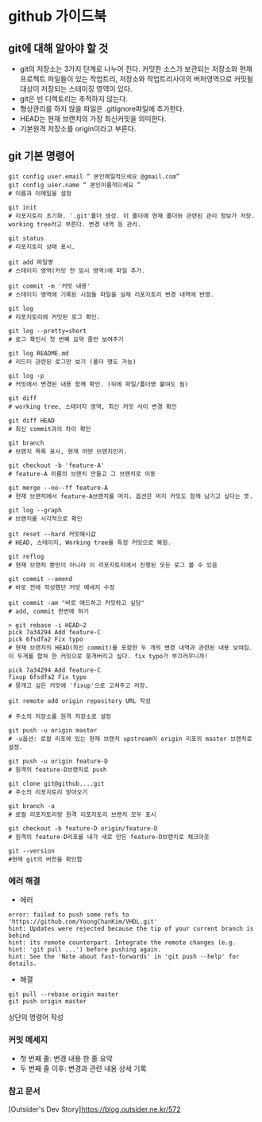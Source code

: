 github 가이드북
==============
## git에 대해 알아야 할 것
- git의 저장소는 3가지 단계로 나누어 진다. 커밋한 소스가 보관되는 저장소와 현재 프로젝트 파일들이 있는 작업트리, 저장소와 작업트리사이의 버퍼영역으로 커밋될 대상이 저장되는 스테이징 영역이 있다.
- git은 빈 디렉토리는 추적하지 않는다.
- 형상관리를 하지 않을 파일은 .gitignore파일에 추가한다.
- HEAD는 현재 브랜치의 가장 최신커밋을 의미한다.
- 기본원격 저장소를 origin이라고 부른다.

## git 기본 명령어

```shell
git config user.email “ 본인메일적으세요 @gmail.com”
git config user.name “ 본인이름적으세요 ”
# 이름과 이메일을 설정

git init
# 리포지토리 초기화. '.git'폴더 생성. 이 폴더에 현재 폴더와 관련된 관리 정보가 저장. working tree라고 부른다. 변경 내역 등 관리.

git status
# 리포지토리 상태 표시.

git add 파일명
# 스테이지 영역(커밋 전 임시 영역)에 파일 추가.

git commit -m '커밋 내용'
# 스테이지 영역에 기록된 시점들 파일을 실제 리포지토리 변경 내역에 반영.

git log
# 리포지토리에 커밋된 로그 확인.

git log --pretty=short
# 로그 확인시 첫 번째 요약 줄만 보여주기

git log README.md
# 리드미 관련된 로그만 보기 (폴더 명도 가능)

git log -p
# 커밋에서 변경된 내용 함께 확인. (뒤에 파일/폴더명 붙여도 됨)

git diff
# working tree, 스테이지 영역, 최신 커밋 사이 변경 확인

git diff HEAD
# 최신 commit과의 차이 확인

git branch
# 브랜치 목록 표시, 현재 어떤 브랜치인지.

git checkout -b 'feature-A'
# feature-A 이름의 브랜치 만들고 그 브랜치로 이동

git merge --no--ff feature-A
# 현재 브랜치에서 feature-A브랜치를 머지. 옵션은 머지 커밋도 함께 남기고 싶다는 뜻.

git log --graph
# 브랜치를 시각적으로 확인

git reset --hard 커밋해시값
# HEAD, 스테이지, Working tree를 특정 커밋으로 복원.

git reflog
# 현재 브랜치 뿐만이 아니라 이 리포지토리에서 진행된 모든 로그 볼 수 있음

git commit --amend
# 바로 전에 작성했던 커밋 메세지 수정

git commit -am "바로 애드하고 커밋하고 싶당"
# add, commit 한번에 하기

> git rebase -i HEAD~2
pick 7a34294 Add feature-C
pick 6fsdfa2 Fix typo
# 현재 브랜치의 HEAD(최신 commit)를 포함한 두 개의 변경 내역과 관련된 내용 보여짐. 이 두개를 합쳐 한 커밋으로 뭉개버리고 싶다. fix typo가 부끄러우니까!

pick 7a34294 Add feature-C
fixup 6fsdfa2 Fix typo
# 뭉개고 싶은 커밋에 'fixup'으로 고쳐주고 저장.

git remote add origin repository URL 작성

# 주소의 저장소를 원격 저장소로 설정

git push -u origin master
# -u옵션: 로컬 리포에 있는 현재 브랜치 upstream이 origin 리포의 master 브랜치로 설정.

git push -u origin feature-D
# 원격의 feature-D브랜치로 push

git clone git@github....git
# 주소의 리포지토리 받아오기

git branch -a
# 로컬 리포지토리랑 원격 리포지토리 브랜치 모두 표시

git checkout -b feature-D origin/feature-D
# 원격의 feature-D리포를 내가 새로 만든 feature-D브랜치로 체크아웃

git --version
#현재 git의 버전을 확인합
```
### 에러 해결
  * 에러
  ```
  error: failed to push some refs to 'https://github.com/YoongChanKim/VHDL.git'
  hint: Updates were rejected because the tip of your current branch is behind
  hint: its remote counterpart. Integrate the remote changes (e.g.
  hint: 'git pull ...') before pushing again.
  hint: See the 'Note about fast-forwards' in 'git push --help' for details.
  ```
  * 해결
  ```
  git pull --rebase origin master
  git push origin master
  ```
  상단의 명령어 작성

### 커밋 메세지
- 첫 번째 줄: 변경 내용 한 줄 요약
- 두 번째 줄 이후: 변경과 관련 내용 상세 기록


### 참고 문서
[Outsider's Dev Story]<https://blog.outsider.ne.kr/572>
